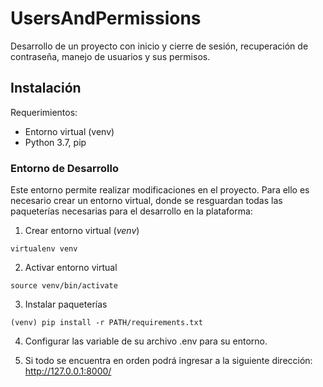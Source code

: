 # UsersAndPermissions
Desarrollo de un proyecto con inicio y cierre de sesión, recuperación de contraseña, manejo de usuarios y sus permisos.

## Instalación
Requerimientos:
- Entorno virtual (venv)
- Python 3.7, pip

### Entorno de Desarrollo

Este entorno permite realizar modificaciones en el proyecto. 
Para ello es necesario crear un entorno virtual, donde se resguardan todas las paqueterías necesarias para el desarrollo 
en la plataforma:

1. Crear entorno virtual (_venv_)
```shell script 
virtualenv venv
```
2. Activar entorno virtual
```shell script
source venv/bin/activate
```
3. Instalar paqueterías
```shell script
(venv) pip install -r PATH/requirements.txt
```
4. Configurar las variable de su archivo .env para su entorno.

5. Si todo se encuentra en orden podrá ingresar a la siguiente dirección: http://127.0.0.1:8000/
